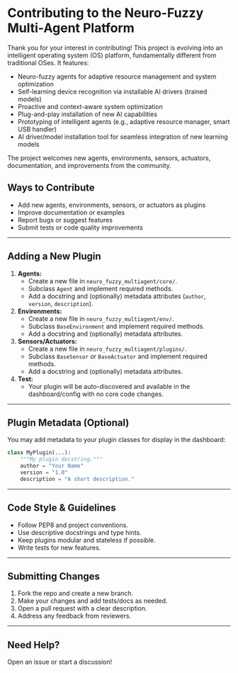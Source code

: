 # Contributing to the Neuro-Fuzzy Multi-Agent Platform

Thank you for your interest in contributing! This project is evolving into an intelligent operating system (OS) platform, fundamentally different from traditional OSes. It features:
- Neuro-fuzzy agents for adaptive resource management and system optimization
- Self-learning device recognition via installable AI drivers (trained models)
- Proactive and context-aware system optimization
- Plug-and-play installation of new AI capabilities
- Prototyping of intelligent agents (e.g., adaptive resource manager, smart USB handler)
- AI driver/model installation tool for seamless integration of new learning models

The project welcomes new agents, environments, sensors, actuators, documentation, and improvements from the community.

## Ways to Contribute
- Add new agents, environments, sensors, or actuators as plugins
- Improve documentation or examples
- Report bugs or suggest features
- Submit tests or code quality improvements

---

## Adding a New Plugin

1. **Agents:**
    - Create a new file in `neuro_fuzzy_multiagent/core/`.
    - Subclass `Agent` and implement required methods.
    - Add a docstring and (optionally) metadata attributes (`author`, `version`, `description`).
2. **Environments:**
    - Create a new file in `neuro_fuzzy_multiagent/env/`.
    - Subclass `BaseEnvironment` and implement required methods.
    - Add a docstring and (optionally) metadata attributes.
3. **Sensors/Actuators:**
    - Create a new file in `neuro_fuzzy_multiagent/plugins/`.
    - Subclass `BaseSensor` or `BaseActuator` and implement required methods.
    - Add a docstring and (optionally) metadata attributes.
4. **Test:**
    - Your plugin will be auto-discovered and available in the dashboard/config with no core code changes.

---

## Plugin Metadata (Optional)
You may add metadata to your plugin classes for display in the dashboard:
```python
class MyPlugin(...):
    """My plugin docstring."""
    author = "Your Name"
    version = "1.0"
    description = "A short description."
```

---

## Code Style & Guidelines
- Follow PEP8 and project conventions.
- Use descriptive docstrings and type hints.
- Keep plugins modular and stateless if possible.
- Write tests for new features.

---

## Submitting Changes
1. Fork the repo and create a new branch.
2. Make your changes and add tests/docs as needed.
3. Open a pull request with a clear description.
4. Address any feedback from reviewers.

---

## Need Help?
Open an issue or start a discussion!
